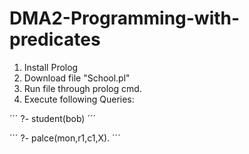 # DMA2-Programming-with-predicates

1. Install Prolog
2. Download file "School.pl"
3. Run file through prolog cmd. 
4. Execute following Queries: 
	
  ´´´
	?- student(bob)
	´´´
	
  ´´´
  ?- palce(mon,r1,c1,X). 
  ´´´
